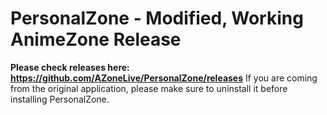 # PersonalZone - Modified, Working AnimeZone Release

**Please check releases here: https://github.com/AZoneLive/PersonalZone/releases**
If you are coming from the original application, please make sure to uninstall it before installing PersonalZone.
